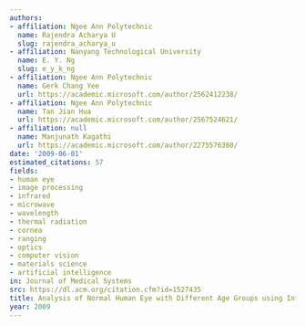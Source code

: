 ```yaml
---
authors:
- affiliation: Ngee Ann Polytechnic
  name: Rajendra Acharya U
  slug: rajendra_acharya_u
- affiliation: Nanyang Technological University
  name: E. Y. Ng
  slug: e_y_k_ng
- affiliation: Ngee Ann Polytechnic
  name: Gerk Chang Yee
  url: https://academic.microsoft.com/author/2562412238/
- affiliation: Ngee Ann Polytechnic
  name: Tan Jian Hua
  url: https://academic.microsoft.com/author/2567524621/
- affiliation: null
  name: Manjunath Kagathi
  url: https://academic.microsoft.com/author/2275576380/
date: '2009-06-01'
estimated_citations: 57
fields:
- human eye
- image processing
- infrared
- microwave
- wavelength
- thermal radiation
- cornea
- ranging
- optics
- computer vision
- materials science
- artificial intelligence
in: Journal of Medical Systems
src: https://dl.acm.org/citation.cfm?id=1527435
title: Analysis of Normal Human Eye with Different Age Groups using Infrared Images
year: 2009
---
```

